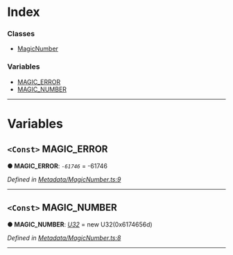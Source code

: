 

# Index

### Classes

* [MagicNumber](../classes/_metadata_magicnumber_.magicnumber.md)

### Variables

* [MAGIC_ERROR](_metadata_magicnumber_.md#magic_error)
* [MAGIC_NUMBER](_metadata_magicnumber_.md#magic_number)

---

# Variables

<a id="magic_error"></a>

## `<Const>` MAGIC_ERROR

**● MAGIC_ERROR**: *`-61746`* =  -61746

*Defined in [Metadata/MagicNumber.ts:9](https://github.com/polkadot-js/api/blob/5015923/packages/types/src/Metadata/MagicNumber.ts#L9)*

___
<a id="magic_number"></a>

## `<Const>` MAGIC_NUMBER

**● MAGIC_NUMBER**: *[U32](../classes/_u32_.u32.md)* =  new U32(0x6174656d)

*Defined in [Metadata/MagicNumber.ts:8](https://github.com/polkadot-js/api/blob/5015923/packages/types/src/Metadata/MagicNumber.ts#L8)*

___

